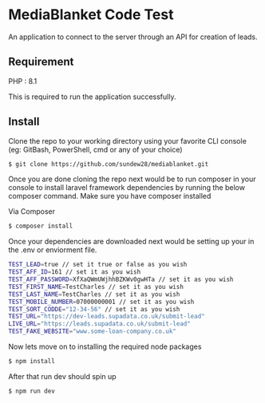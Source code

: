 # MediaBlanket Code Test

An application to connect to the server through an API for creation of leads.

## Requirement

PHP : 8.1

This is required to run the application successfully.

## Install

Clone the repo to your working directory using your favorite CLI console (eg: GitBash, PowerShell, cmd or any of your choice) 

```bash
$ git clone https://github.com/sundew28/mediablanket.git
```

Once you are done cloning the repo next would be to run composer in your console to install laravel framework dependencies by running the below composer command. Make sure you have composer installed

Via Composer

```bash
$ composer install
```

Once your dependencies are downloaded next would be setting up your in the .env or enviorment file. 
```bash
TEST_LEAD=true // set it true or false as you wish
TEST_AFF_ID=161 // set it as you wish
TEST_AFF_PASSWORD=XfXaQWmUWjhhBZKWv0gwHTa // set it as you wish
TEST_FIRST_NAME=TestCharles // set it as you wish
TEST_LAST_NAME=TestCharles // set it as you wish
TEST_MOBILE_NUMBER=07000000001 // set it as you wish
TEST_SORT_CODDE="12-34-56" // set it as you wish
TEST_URL="https://dev-leads.supadata.co.uk/submit-lead"
LIVE_URL="https://leads.supadata.co.uk/submit-lead"
TEST_FAKE_WEBSITE="www.some-loan-company.co.uk"
```

Now lets move on to installing the required node packages

```bash
$ npm install
```
After that run dev should spin up

```bash
$ npm run dev
```

